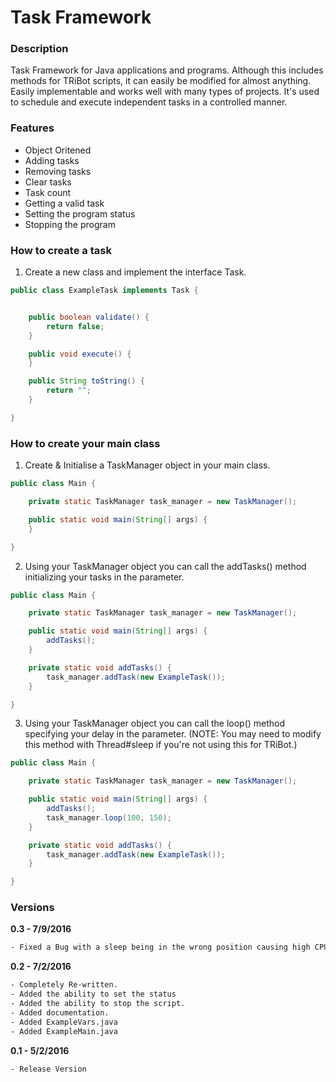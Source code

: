 # Task Framework

### Description
Task Framework for Java applications and programs. Although this includes methods for TRiBot scripts, it can easily be modified for almost anything. Easily implementable and works well with many types of projects. It's used to schedule and execute independent tasks in a controlled manner.

### Features
* Object Oritened
* Adding tasks
* Removing tasks
* Clear tasks
* Task count
* Getting a valid task
* Setting the program status
* Stopping the program

### How to create a task
1. Create a new class and implement the interface Task.
```java
public class ExampleTask implements Task {


    public boolean validate() {
        return false;
    }

    public void execute() {
    }

    public String toString() {
        return "";
    }

}
```

### How to create your main class
1. Create & Initialise a TaskManager object in your main class.
```java
public class Main {

    private static TaskManager task_manager = new TaskManager();

    public static void main(String[] args) {
    }

}
```
2. Using your TaskManager object you can call the addTasks() method initializing your tasks in the parameter.
```java
public class Main {

    private static TaskManager task_manager = new TaskManager();

    public static void main(String[] args) {
        addTasks();
    }

    private static void addTasks() {
        task_manager.addTask(new ExampleTask());
    }

}
```
3. Using your TaskManager object you can call the loop() method specifying your delay in the parameter. (NOTE: You may need to modify this method with Thread#sleep if you're not using this for TRiBot.)
```java
public class Main {

    private static TaskManager task_manager = new TaskManager();

    public static void main(String[] args) {
        addTasks();
        task_manager.loop(100, 150);
    }

    private static void addTasks() {
        task_manager.addTask(new ExampleTask());
    }

}
```

### Versions
**0.3 - 7/9/2016**
```sh
- Fixed a Bug with a sleep being in the wrong position causing high CPU issues.
```
**0.2 - 7/2/2016**
```sh
- Completely Re-written.
- Added the ability to set the status
- Added the ability to stop the script.
- Added documentation.
- Added ExampleVars.java
- Added ExampleMain.java
```
**0.1 - 5/2/2016**
```sh
- Release Version
```
